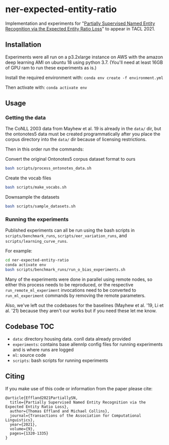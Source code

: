 # ner-expected-entity-ratio
Implementation and experiments for "[Partially Supervised Named Entity Recognition via the Expected Entity Ratio Loss](https://arxiv.org/abs/2108.07216)" to appear in TACL 2021.

## Installation

Experiments were all run on a p3.2xlarge instance on AWS with the amazon deep learning AMI on ubuntu 18 using python 3.7.
(You'll need at least 16GB of GPU ram to run these experiments as is.)

Install the required environment with: `conda env create -f environment.yml`

Then activate with: `conda activate env`

## Usage

### Getting the data

The CoNLL 2003 data from Mayhew et al. 19 is already in the `data/` dir, but the ontonotes5 data must be created programmatically after you place the corpus
directory into the `data/` dir because of licensing restrictions.

Then in this order run the commands:

Convert the original Ontonotes5 corpus dataset format to ours
```bash
bash scripts/process_ontonotes_data.sh
```

Create the vocab files
```bash
bash scripts/make_vocabs.sh
```

Downsample the datasets
```bash
bash scripts/sample_datasets.sh
```

### Running the experiments

Published experiments can all be run using the bash scripts in `scripts/benchmark_runs`, `scripts/eer_variation_runs`, and `scripts/learning_curve_runs`.

For example:
 
```bash
cd ner-expected-entity-ratio
conda activate env
bash scripts/benchmark_runs/run_o_bias_experiments.sh
```

Many of the experiments were done in parallel using
remote nodes, so either this process needs to be reproduced, or the respective `run_remote_ml_experiment` invocations need to be converted to `run_ml_experiment` commands by removing the remote parameters.

Also, we've left out the codebases for the baselines (Mayhew et al. '19, Li et al. '21) because they aren't our works but if you need these let me know.


## Codebase TOC

- `data`: directory housing data. conll data already provided
- `experiments`: contains base allennlp config files for running experiments and is where runs are logged
- `ml`: source code
- `scripts`: bash scripts for running experiments


## Citing

If you make use of this code or information from the paper please cite:
```
@article{Effland2021PartiallySN,
  title={Partially Supervised Named Entity Recognition via the Expected Entity Ratio Loss},
  author={Thomas Effland and Michael Collins},
  journal={Transactions of the Association for Computational Linguistics},
  year={2021},
  volume={9},
  pages={1320-1335}
}
```
